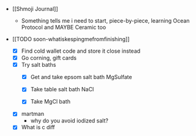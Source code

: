   * [[Shmoji Journal]]
    * Something tells me i need to start, piece-by-piece, learning Ocean Protocol and MAYBE Ceramic too

  * [[TODO soon-whatiskespingmefromfinishing]]
    * [x] Find cold wallet code and store it close instead 
    * [x] Go corning, gift cards
    * [x] Try salt baths
      * [x] Get and take epsom salt bath MgSulfate
      * [x] Take table salt bath NaCl

      * [x] Take MgCl bath
    * [x] martman
      * why do you avoid iodized salt?
    * [x] What is c diff
